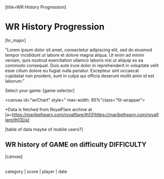 [title=WR History Progression]
# WR History Progression
[hr_major]  

"Lorem ipsum dolor sit amet, consectetur adipiscing elit, sed do eiusmod tempor incididunt ut labore et dolore magna aliqua. Ut enim ad minim veniam, quis nostrud exercitation ullamco laboris nisi ut aliquip ex ea commodo consequat. Duis aute irure dolor in reprehenderit in voluptate velit esse cillum dolore eu fugiat nulla pariatur. Excepteur sint occaecat cupidatat non proident, sunt in culpa qui officia deserunt mollit anim id est laborum."


Select your game: [game selector]







<canvas id="wrChart" style=" max-width: 95%"class="fit-wrapper"></canvas>

*Data is fetched from RoyalFlare archive at [a=https://maribelhearn.com/royalflare/th13]https://maribelhearn.com/royalflare/th13[/a]

[table of data maybe of mobile users?]

## WR history of GAME on difficulty DIFFICULTY

[canvas]
<table id='wrTable'></table>

category | score | player | date